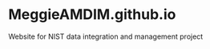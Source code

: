 <html>
  <body>
<h1>MeggieAMDIM.github.io</h1>
<p>Website for NIST data integration and management project</p>



  </body>
</html>
